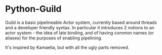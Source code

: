 Python-Guild
============

Guild is a basic pipelineable Actor system, currently based around threads
and a developer friendly syntax. In particular it introduces 2 notions to an
actor system - the idea of late binding, and of having common names (or aliases)
for the purposes of enabling pipelining.

It's inspired by Kamaelia, but with all the ugly parts removed.
